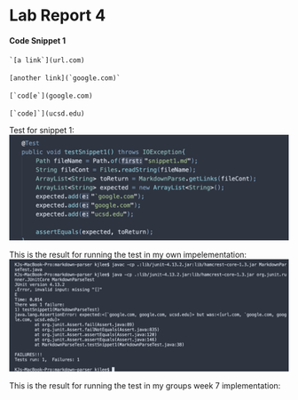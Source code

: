 # Lab Report 4

#### Code Snippet 1
```
`[a link`](url.com)

[another link](`google.com)`

[`cod[e`](google.com)

[`code]`](ucsd.edu)
```

Test for snippet 1: 
![image](images/testSnippet1.png)

This is the result for running the test in my own impelementation: 
![image](images/resultSnippet1.png)

This is the result for running the test in my groups week 7 implementation:

